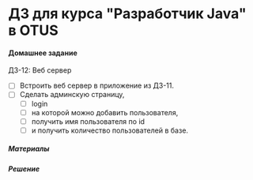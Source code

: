 ﻿# ДЗ для курса "Разработчик Java" в OTUS


#### Домашнее задание

ДЗ-12: Веб сервер
- [ ] Встроить веб сервер в приложение из ДЗ-11.
- [ ] Сделать админскую страницу, 
  - [ ] login
  - [ ] на которой можно добавить пользователя, 
  - [ ] получить имя пользователя по id 
  - [ ] и получить количество пользователей в базе. 

##### Материалы

##### Решение

